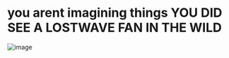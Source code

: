 # you arent imagining things YOU DID SEE A LOSTWAVE FAN IN THE WILD

![image](https://github.com/user-attachments/assets/8afc6042-dd54-4a35-b36d-866a3d8fb046)
